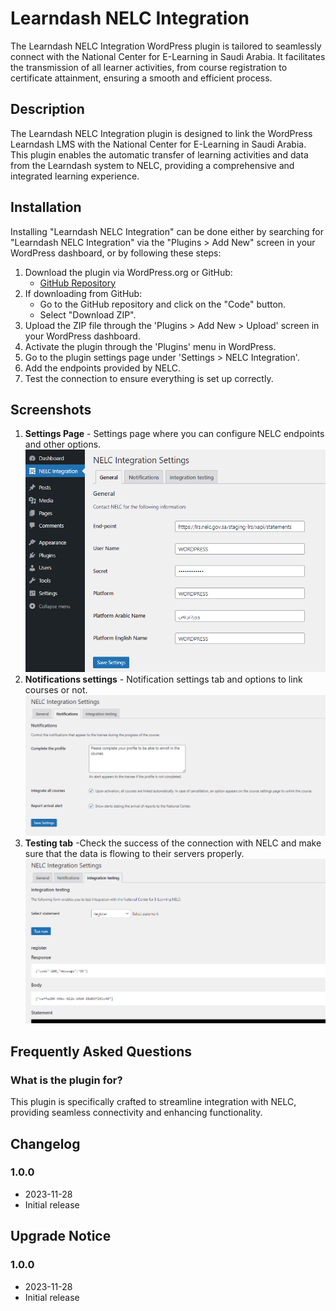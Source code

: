 # Learndash NELC Integration

The Learndash NELC Integration WordPress plugin is tailored to seamlessly connect with the National Center for E-Learning in Saudi Arabia. It facilitates the transmission of all learner activities, from course registration to certificate attainment, ensuring a smooth and efficient process.

## Description

The Learndash NELC Integration plugin is designed to link the WordPress Learndash LMS with the National Center for E-Learning in Saudi Arabia. This plugin enables the automatic transfer of learning activities and data from the Learndash system to NELC, providing a comprehensive and integrated learning experience.

## Installation

Installing "Learndash NELC Integration" can be done either by searching for "Learndash NELC Integration" via the "Plugins > Add New" screen in your WordPress dashboard, or by following these steps:

1. Download the plugin via WordPress.org or GitHub:
   - [GitHub Repository](https://github.com/nelc/learndash-lrs-plugin.git)
2. If downloading from GitHub:
   - Go to the GitHub repository and click on the "Code" button.
   - Select "Download ZIP".
3. Upload the ZIP file through the 'Plugins > Add New > Upload' screen in your WordPress dashboard.
4. Activate the plugin through the 'Plugins' menu in WordPress.
5. Go to the plugin settings page under 'Settings > NELC Integration'.
6. Add the endpoints provided by NELC.
7. Test the connection to ensure everything is set up correctly.

## Screenshots

1. **Settings Page** - Settings page where you can configure NELC endpoints and other options.
![Main Page Screenshot](assets/images/dashpoard_general.png)
2. **Notifications settings** - Notification settings tab and options to link courses or not.
![Notifications settings](assets/images/dashpoard_notific.png)
3. **Testing tab** -Check the success of the connection with NELC and make sure that the data is flowing to their servers properly.
![Testing tab](assets/images/dashpoard_test.png)

## Frequently Asked Questions

### What is the plugin for?

This plugin is specifically crafted to streamline integration with NELC, providing seamless connectivity and enhancing functionality.

## Changelog

### 1.0.0

* 2023-11-28
* Initial release

## Upgrade Notice

### 1.0.0

* 2023-11-28
* Initial release
